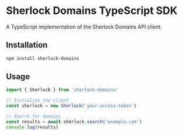 # Sherlock Domains TypeScript SDK

A TypeScript implementation of the Sherlock Domains API client.

## Installation

```bash
npm install sherlock-domains
```

## Usage

```typescript
import { Sherlock } from 'sherlock-domains'

// Initialize the client
const sherlock = new Sherlock('your-access-token')

// Search for domains
const results = await sherlock.search('example.com')
console.log(results)
```
